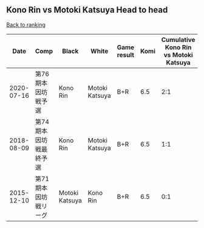 ## Kono Rin vs Motoki Katsuya Head to head

[Back to ranking](../../index.md)




| **Date** | **Comp** | **Black** | **White** | **Game result** | **Komi** | **Cumulative Kono Rin vs Motoki Katsuya** | **Kono Rin streak** | **Motoki Katsuya streak** | 
| --- | --- | --- | --- | --- | --- | --- | --- | --- |
| 2020-07-16 | 第76期本因坊戦予選 | Kono Rin | Motoki Katsuya | B+R | 6.5 | 2:1 | 2 | 0 | 
| 2018-08-09 | 第74期本因坊戦最終予選 | Kono Rin | Motoki Katsuya | B+R | 6.5 | 1:1 | 1 | 0 | 
| 2015-12-10 | 第71期本因坊戦リーグ | Motoki Katsuya | Kono Rin | B+R | 6.5 | 0:1 | 0 | 1 |




